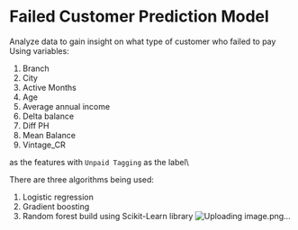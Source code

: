 # **Failed Customer Prediction Model**
Analyze data to gain insight on what type of customer who failed to pay\
Using variables:
1. Branch
2. City
3. Active Months
4. Age
5. Average annual income
6. Delta balance
7. Diff PH
8. Mean Balance
9. Vintage_CR

as the features with `Unpaid Tagging` as the label\

There are three algorithms being used:
1. Logistic regression
2. Gradient boosting
3. Random forest
build using Scikit-Learn library
![Uploading image.png…]()
